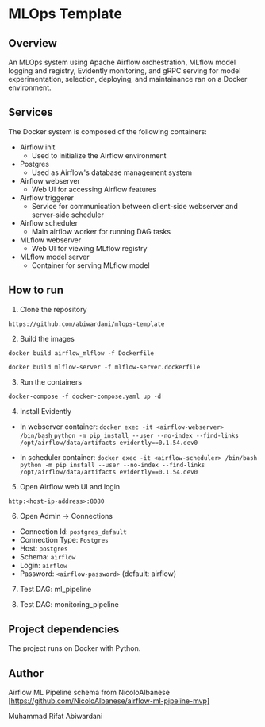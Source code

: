 # MLOps Template

## Overview

An MLOps system using Apache Airflow orchestration, MLflow model logging and registry, Evidently monitoring, and gRPC serving for model experimentation, selection, deploying, and maintainance ran on a Docker environment.

## Services

The Docker system is composed of the following containers:
- Airflow init
  - Used to initialize the Airflow environment
- Postgres
  - Used as Airflow's database management system
- Airflow webserver
  - Web UI for accessing Airflow features
- Airflow triggerer
  - Service for communication between client-side webserver and server-side scheduler
- Airflow scheduler
  - Main airflow worker for running DAG tasks
- MLflow webserver
  - Web UI for viewing MLflow registry
- MLflow model server
  - Container for serving MLflow model

## How to run

1. Clone the repository

`https://github.com/abiwardani/mlops-template`

2. Build the images

`docker build airflow_mlflow -f Dockerfile`

`docker build mlflow-server -f mlflow-server.dockerfile`

3. Run the containers

`docker-compose -f docker-compose.yaml up -d`

4. Install Evidently

- In webserver container:
`docker exec -it <airflow-webserver> /bin/bash`
`python -m pip install --user --no-index --find-links /opt/airflow/data/artifacts evidently==0.1.54.dev0`

- In scheduler container:
`docker exec -it <airflow-scheduler> /bin/bash`
`python -m pip install --user --no-index --find-links /opt/airflow/data/artifacts evidently==0.1.54.dev0`

5. Open Airflow web UI and login

`http:<host-ip-address>:8080`

6. Open Admin -> Connections

- Connection Id: `postgres_default`
- Connection Type: `Postgres`
- Host: `postgres`
- Schema: `airflow`
- Login: `airflow`
- Password: `<airflow-password>` (default: airflow)

7. Test DAG: ml_pipeline

8. Test DAG: monitoring_pipeline

## Project dependencies

The project runs on Docker with Python.

## Author

Airflow ML Pipeline schema from NicoloAlbanese [https://github.com/NicoloAlbanese/airflow-ml-pipeline-mvp]

Muhammad Rifat Abiwardani
